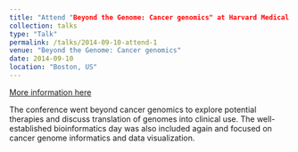 ```yaml
---
title: "Attend "Beyond the Genome: Cancer genomics" at Harvard Medical School"
collection: talks
type: "Talk"
permalink: /talks/2014-09-10-attend-1
venue: "Beyond the Genome: Cancer genomics"
date: 2014-09-10
location: "Boston, US"
---
```


[More information here](https://events.biomedcentral.com/beyond-the-genome/)

The conference went beyond cancer genomics to explore potential therapies and discuss translation of genomes into clinical use. The well-established bioinformatics day was also  included again and focused on cancer genome informatics and data visualization.
